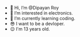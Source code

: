 - 👋 Hi, I’m @Dipayan Roy
- 👀 I’m interested in electronics.
- 🌱 I’m currently learning coding.
- 😎 I want to be a devloper.
- 😉 I'm 13 years old.

